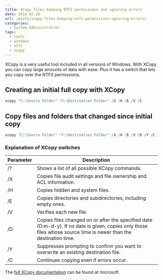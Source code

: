 ```yaml
---
title: XCopy files keeping NTFS permissions and ignoring errors
date: 2018-02-28
url: /posts/xcopy-files-keeping-ntfs-permissions-ignoring-errors/
categories:
  - System Administration
tags:
  - tools
  - windows
  - ntfs
  - xcopy
---
```

XCopy is a very useful tool included in all versions of Windows. With XCopy you can copy large amounts of data with ease. Plus it has a switch that lets you copy over the NTFS permissions.

## Creating an initial full copy with XCopy

```powershell
xcopy "C:\Source Folder" "F:\Destination Folder" /X /H /E /V /C
```

## Copy files and folders that changed since initial copy

```powershell
xcopy "C:\Source Folder" "F:\Destination Folder" /X /H /E /V /D /Y /C
```

### Explanation of XCopy switches

| Parameter | Description |
| --------- | ----------- |
| /? | Shows a list of all possible XCopy commands. |
| /X | Copies file audit settings and file ownership and ACL information. |
| /H | Copies hidden and system files. |
| /E | Copies directories and subdirectories, including empty ones. |
| /V | Verifies each new file. |
| /D | Copies files changed on or after the specified date (D:m-d-y). If no date is given, copies only those files whose source time is newer than the destination time. |
| /Y | Suppresses prompting to confirm you want to overwrite an existing destination file. |
| /C | Continues copying even if errors occur. |

The [full XCopy documentation][1] can be found at microsoft.

 [1]: https://docs.microsoft.com/en-us/windows-server/administration/windows-commands/xcopy